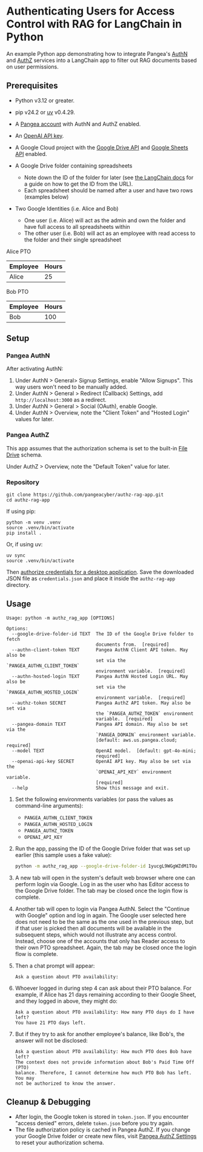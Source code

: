 # Authenticating Users for Access Control with RAG for LangChain in Python

An example Python app demonstrating how to integrate Pangea's [AuthN][]
and [AuthZ][] services into a LangChain app to filter out RAG documents based on
user permissions.

## Prerequisites

- Python v3.12 or greater.
- pip v24.2 or [uv][] v0.4.29.
- A [Pangea account][Pangea signup] with AuthN and AuthZ enabled.
- An [OpenAI API key][OpenAI API keys].
- A Google Cloud project with the [Google Drive API][] and [Google Sheets API][]
  enabled.
- A Google Drive folder containing spreadsheets

  - Note down the ID of the folder for later (see [the LangChain docs][retrieve-the-google-docs]
    for a guide on how to get the ID from the URL).
  - Each spreadsheet should be named after a user and have two rows (examples below)

- Two Google Identities (i.e. Alice and Bob)
  - One user (i.e. Alice) will act as the admin and own the folder and have full
    access to all spreadsheets within
  - The other user (i.e. Bob) will act as an employee with read access to the
    folder and their single spreadsheet

Alice PTO

| Employee | Hours |
| -------- | ----- |
| Alice    | 25    |

Bob PTO

| Employee | Hours |
| -------- | ----- |
| Bob      | 100   |

## Setup

### Pangea AuthN

After activating AuthN:

1. Under AuthN > General> Signup Settings, enable "Allow Signups". This way
   users won't need to be manually added.
2. Under AuthN > General > Redirect (Callback) Settings,
   add `http://localhost:3000` as a redirect.
3. Under AuthN > General > Social (OAuth), enable Google.
4. Under AuthN > Overview, note the "Client Token" and "Hosted Login" values for
   later.

### Pangea AuthZ

This app assumes that the authorization schema is set to the built-in
[File Drive][reset-authorization-schema] schema.

Under AuthZ > Overview, note the "Default Token" value for later.

### Repository

```shell
git clone https://github.com/pangeacyber/authz-rag-app.git
cd authz-rag-app
```

If using pip:

```shell
python -m venv .venv
source .venv/bin/activate
pip install .
```

Or, if using uv:

```shell
uv sync
source .venv/bin/activate
```

Then [authorize credentials for a desktop application][authorize-credentials-for-a-desktop-application].
Save the downloaded JSON file as `credentials.json` and place it inside the
`authz-rag-app` directory.

## Usage

```
Usage: python -m authz_rag_app [OPTIONS]

Options:
  --google-drive-folder-id TEXT  The ID of the Google Drive folder to fetch
                                 documents from.  [required]
  --authn-client-token TEXT      Pangea AuthN Client API token. May also be
                                 set via the `PANGEA_AUTHN_CLIENT_TOKEN`
                                 environment variable.  [required]
  --authn-hosted-login TEXT      Pangea AuthN Hosted Login URL. May also be
                                 set via the `PANGEA_AUTHN_HOSTED_LOGIN`
                                 environment variable.  [required]
  --authz-token SECRET           Pangea AuthZ API token. May also be set via
                                 the `PANGEA_AUTHZ_TOKEN` environment
                                 variable.  [required]
  --pangea-domain TEXT           Pangea API domain. May also be set via the
                                 `PANGEA_DOMAIN` environment variable.
                                 [default: aws.us.pangea.cloud; required]
  --model TEXT                   OpenAI model.  [default: gpt-4o-mini;
                                 required]
  --openai-api-key SECRET        OpenAI API key. May also be set via the
                                 `OPENAI_API_KEY` environment variable.
                                 [required]
  --help                         Show this message and exit.
```

1.  Set the following environments variables (or pass the values as command-line
    arguments):

    - `PANGEA_AUTHN_CLIENT_TOKEN`
    - `PANGEA_AUTHN_HOSTED_LOGIN`
    - `PANGEA_AUTHZ_TOKEN`
    - `OPENAI_API_KEY`

1.  Run the app, passing the ID of the Google Drive folder that was set up
    earlier (this sample uses a fake value):

    ```bash
    python -m authz_rag_app --google-drive-folder-id 1yucgL9WGgWZdM1TOuKkeghlPizuzMYb5
    ```

1.  A new tab will open in the system's default web browser where one can perform
    login via Google. Log in as the user who has Editor access to the Google
    Drive folder. The tab may be closed once the login flow is complete.
1.  Another tab will open to login via Pangea AuthN. Select the
    "Continue with Google" option and log in again. The Google user selected here
    does not need to be the same as the one used in the previous step, but if
    that user is picked then all documents will be available in the subsequent
    steps, which would not illustrate any access control. Instead, choose one of
    the accounts that only has Reader access to their own PTO spreadsheet.
    Again, the tab may be closed once the login flow is complete.
1.  Then a chat prompt will appear:

    ```
    Ask a question about PTO availability:
    ```

1.  Whoever logged in during step 4 can ask about their PTO balance. For
    example, if Alice has 21 days remaining according to their Google Sheet, and
    they logged in above, they might do:

    ```
    Ask a question about PTO availability: How many PTO days do I have left?
    You have 21 PTO days left.
    ```

1.  But if they try to ask for another employee's balance, like Bob's, the
    answer will not be disclosed:

    ```
    Ask a question about PTO availability: How much PTO does Bob have left?
    The context does not provide information about Bob's Paid Time Off (PTO)
    balance. Therefore, I cannot determine how much PTO Bob has left. You may
    not be authorized to know the answer.
    ```

## Cleanup & Debugging

- After login, the Google token is stored in `token.json`. If you encounter
  "access denied" errors, delete `token.json` before you try again.
- The file authorization policy is cached in Pangea AuthZ. If you change your
  Google Drive folder or create new files, visit [Pangea AuthZ Settings][] to
  reset your authorization schema.

[AuthN]: https://pangea.cloud/docs/authn/
[AuthZ]: https://pangea.cloud/docs/authz/
[Pangea AuthZ Settings]: https://console.pangea.cloud/service/authz/settings
[Vault]: https://pangea.cloud/docs/vault/
[Pangea signup]: https://pangea.cloud/signup
[reset-authorization-schema]: https://dev.pangea.cloud/docs/authz/general#reset-authorization-schema
[langchain-python-service-authn]: https://github.com/pangeacyber/langchain-python-service-authn
[OpenAI API keys]: https://platform.openai.com/api-keys
[uv]: https://docs.astral.sh/uv/
[Google Drive API]: https://console.cloud.google.com/flows/enableapi?apiid=drive.googleapis.com
[Google Sheets API]: https://console.cloud.google.com/flows/enableapi?apiid=sheets.googleapis.com
[retrieve-the-google-docs]: https://python.langchain.com/docs/integrations/retrievers/google_drive/#retrieve-the-google-docs
[authorize-credentials-for-a-desktop-application]: https://developers.google.com/drive/api/quickstart/python#authorize_credentials_for_a_desktop_application

